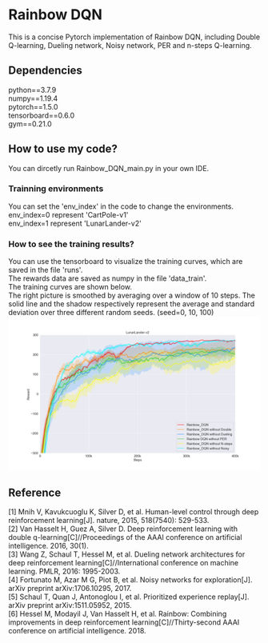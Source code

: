 # Rainbow DQN
This is a concise Pytorch implementation of Rainbow DQN, including Double Q-learning, Dueling network, Noisy network, PER and n-steps Q-learning.<br />

## Dependencies
python==3.7.9<br />
numpy==1.19.4<br />
pytorch==1.5.0<br />
tensorboard==0.6.0<br />
gym==0.21.0<br />

## How to use my code?
You can dircetly run Rainbow_DQN_main.py in your own IDE.<br />

### Trainning environments
You can set the 'env_index' in the code to change the environments.<br />
env_index=0 represent 'CartPole-v1'<br />
env_index=1 represent 'LunarLander-v2'<br />

### How to see the training results?
You can use the tensorboard to visualize the training curves, which are saved in the file 'runs'.<br />
The rewards data are saved as numpy in the file 'data_train'.<br />
The training curves are shown below.<br />
The right picture is smoothed by averaging over a window of 10 steps. The solid line and the shadow respectively represent the average and standard deviation over three different random seeds. (seed=0, 10, 100)<br />
![image](https://github.com/Lizhi-sjtu/Rainbow-DQN-pytorch/blob/main/rainbow_dqn_result.png)

## Reference
[1] Mnih V, Kavukcuoglu K, Silver D, et al. Human-level control through deep reinforcement learning[J]. nature, 2015, 518(7540): 529-533.<br />
[2] Van Hasselt H, Guez A, Silver D. Deep reinforcement learning with double q-learning[C]//Proceedings of the AAAI conference on artificial intelligence. 2016, 30(1).<br />
[3] Wang Z, Schaul T, Hessel M, et al. Dueling network architectures for deep reinforcement learning[C]//International conference on machine learning. PMLR, 2016: 1995-2003.<br />
[4] Fortunato M, Azar M G, Piot B, et al. Noisy networks for exploration[J]. arXiv preprint arXiv:1706.10295, 2017.<br />
[5] Schaul T, Quan J, Antonoglou I, et al. Prioritized experience replay[J]. arXiv preprint arXiv:1511.05952, 2015.<br />
[6] Hessel M, Modayil J, Van Hasselt H, et al. Rainbow: Combining improvements in deep reinforcement learning[C]//Thirty-second AAAI conference on artificial intelligence. 2018.<br />

